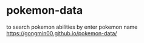 # pokemon-data
to search pokemon abilities by enter pokemon name
https://gongmin00.github.io/pokemon-data/

